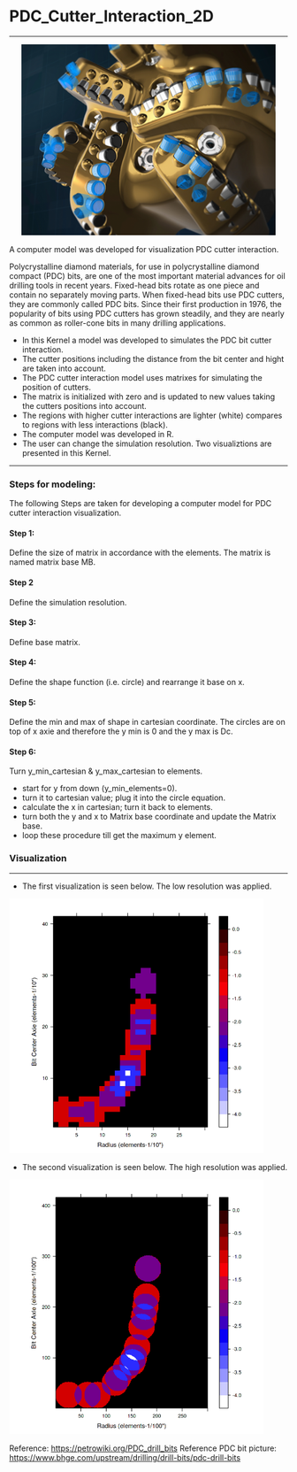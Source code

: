 # PDC_Cutter_Interaction_2D
---
<p align="center">
  <img width="460" src="Pictures/PDCbit.png" >
</p>

 A computer model was developed for visualization PDC cutter interaction.
 
Polycrystalline diamond materials, for use in polycrystalline diamond compact (PDC) bits, are one of the most important material advances for oil drilling tools in recent years. Fixed-head bits rotate as one piece and contain no separately moving parts. When fixed-head bits use PDC cutters, they are commonly called PDC bits. Since their first production in 1976, the popularity of bits using PDC cutters has grown steadily, and they are nearly as common as roller-cone bits in many drilling applications.

* In this Kernel a model was developed to simulates the PDC bit cutter interaction.
* The cutter positions including the distance from the bit center and hight are taken into account.
* The PDC cutter interaction model uses matrixes for simulating the position of cutters.
* The matrix is initialized with zero and is updated to new values taking the cutters positions into account.
* The regions with higher cutter interactions are lighter (white) compares to regions with less interactions (black).
* The computer model was developed in R.
* The user can change the simulation resolution. Two visualiztions are presented in this Kernel.

---
### Steps for modeling:
The following Steps are taken for developing a computer model for PDC cutter interaction visualization.

#### Step 1:
Define the size of matrix in accordance with the elements. The matrix is named matrix base MB.

#### Step 2
Define the simulation resolution.

#### Step 3:
Define base matrix.

#### Step 4:
Define the shape function (i.e. circle) and rearrange it base on x.

#### Step 5:
Define the min and max of shape in cartesian coordinate. The circles are on top of x axie and therefore the y min is 0 and the y max is Dc.

#### Step 6:
Turn y_min_cartesian & y_max_cartesian to elements.

* start for y from down (y_min_elements=0).
* turn it to cartesian value; plug it into the circle equation.
* calculate the x in cartesian; turn it back to elements.
* turn both the y and x to Matrix base coordinate and update the Matrix base.
* loop these procedure till get the maximum y element.


### Visualization
---

* The first visualization is seen below. The low resolution was applied.

<p align="left">
  <img width="460" src="Pictures/first_viz.png" >
</p>

* The second visualization is seen below. The high resolution was applied.

<p align="left">
  <img width="460" src="Pictures/second_viz.png" >
</p>






Reference: https://petrowiki.org/PDC_drill_bits
Reference PDC bit picture: https://www.bhge.com/upstream/drilling/drill-bits/pdc-drill-bits
